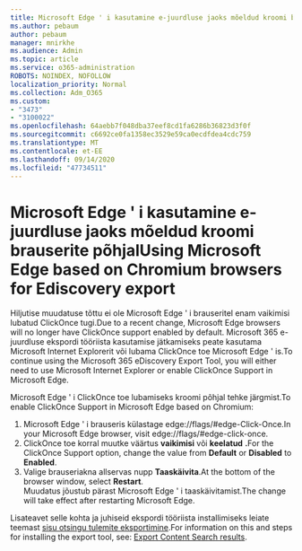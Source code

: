 ```yaml
---
title: Microsoft Edge ' i kasutamine e-juurdluse jaoks mõeldud kroomi brauserite põhjal
ms.author: pebaum
author: pebaum
manager: mnirkhe
ms.audience: Admin
ms.topic: article
ms.service: o365-administration
ROBOTS: NOINDEX, NOFOLLOW
localization_priority: Normal
ms.collection: Adm_O365
ms.custom:
- "3473"
- "3100022"
ms.openlocfilehash: 64aebb7f048dba37eef8cd1fa6286b36823d3f0f
ms.sourcegitcommit: c6692ce0fa1358ec3529e59ca0ecdfdea4cdc759
ms.translationtype: MT
ms.contentlocale: et-EE
ms.lasthandoff: 09/14/2020
ms.locfileid: "47734511"
---
```

# <a name="using-microsoft-edge-based-on-chromium-browsers-for-ediscovery-export"></a><span data-ttu-id="ab476-102">Microsoft Edge ' i kasutamine e-juurdluse jaoks mõeldud kroomi brauserite põhjal</span><span class="sxs-lookup"><span data-stu-id="ab476-102">Using Microsoft Edge based on Chromium browsers for Ediscovery export</span></span>

<span data-ttu-id="ab476-103">Hiljutise muudatuse tõttu ei ole Microsoft Edge ' i brauseritel enam vaikimisi lubatud ClickOnce tugi.</span><span class="sxs-lookup"><span data-stu-id="ab476-103">Due to a recent change, Microsoft Edge browsers will no longer have ClickOnce support enabled by default.</span></span> <span data-ttu-id="ab476-104">Microsoft 365 e-juurdluse ekspordi tööriista kasutamise jätkamiseks peate kasutama Microsoft Internet Explorerit või lubama ClickOnce toe Microsoft Edge ' is.</span><span class="sxs-lookup"><span data-stu-id="ab476-104">To continue using the Microsoft 365 eDiscovery Export Tool, you will either need to use Microsoft Internet Explorer or enable ClickOnce Support in Microsoft Edge.</span></span> 

<span data-ttu-id="ab476-105">Microsoft Edge ' i ClickOnce toe lubamiseks kroomi põhjal tehke järgmist.</span><span class="sxs-lookup"><span data-stu-id="ab476-105">To enable ClickOnce Support in Microsoft Edge based on Chromium:</span></span> 
1. <span data-ttu-id="ab476-106">Microsoft Edge ' i brauseris külastage edge://flags/#edge-Click-Once.</span><span class="sxs-lookup"><span data-stu-id="ab476-106">In your Microsoft Edge browser, visit edge://flags/#edge-click-once.</span></span>
2. <span data-ttu-id="ab476-107">ClickOnce toe korral muutke väärtus **vaikimisi** või **keelatud** **.**</span><span class="sxs-lookup"><span data-stu-id="ab476-107">For the ClickOnce Support option, change the value from **Default** or **Disabled** to **Enabled**.</span></span> 
3. <span data-ttu-id="ab476-108">Valige brauseriakna allservas nupp **Taaskäivita**.</span><span class="sxs-lookup"><span data-stu-id="ab476-108">At the bottom of the browser window, select **Restart**.</span></span> <br>
 <span data-ttu-id="ab476-109">Muudatus jõustub pärast Microsoft Edge ' i taaskäivitamist.</span><span class="sxs-lookup"><span data-stu-id="ab476-109">The change will take effect after restarting Microsoft Edge.</span></span> 

<span data-ttu-id="ab476-110">Lisateavet selle kohta ja juhiseid ekspordi tööriista installimiseks leiate teemast [ sisu otsingu tulemite eksportimine](https://docs.microsoft.com/microsoft-365/compliance/export-search-results).</span><span class="sxs-lookup"><span data-stu-id="ab476-110">For information on this and steps for installing the  export tool, see: [ Export Content Search results](https://docs.microsoft.com/microsoft-365/compliance/export-search-results).</span></span>